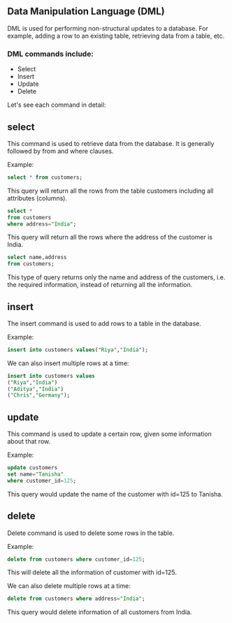## Data Manipulation Language (DML)
DML is used for performing non-structural updates to a database. For example, adding a row to an existing table, retrieving data from a table, etc.

### DML commands include:
- Select
- Insert 
- Update
- Delete

Let's see each command in detail:

## select

This command is used to retrieve data from the database. It is generally followed by from and where clauses.

Example:
```sql
select * from customers;
```
This query will return all the rows from the table customers including all attributes (columns).

```sql
select * 
from customers 
where address="India";
```
This query will return all the rows where the address of the customer is India.

```sql
select name,address
from customers;
```
This type of query returns only the name and address of the customers, i.e. the required information, instead of returning all the information. 

## insert

The insert command is used to add rows to a table in the database.

Example:
```sql
insert into customers values("Riya","India");
```
We can also insert multiple rows at a time:
```sql
insert into customers values
("Riya","India")
("Aditya","India")
("Chris","Germany");
```

## update

This command is used to update a certain row, given some information about that row.

Example:
```sql
update customers
set name="Tanisha"
where customer_id=125;
```
This query would update the name of the customer with id=125 to Tanisha.

## delete

Delete command is used to delete some rows in the table.

Example:
```sql
delete from customers where customer_id=125;
```
This will delete all the information of customer with id=125.

We can also delete multiple rows at a time:
```sql
delete from customers where address="India";
```
This query would delete information of all customers from India.



